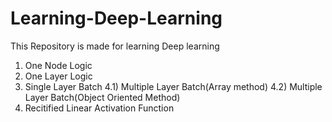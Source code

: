 # Learning-Deep-Learning
This Repository is made for learning Deep learning
1) One Node Logic
2) One Layer Logic
3) Single Layer Batch
4.1) Multiple Layer Batch(Array method)
4.2) Multiple Layer Batch(Object Oriented Method)
5) Recitified Linear Activation Function